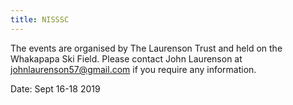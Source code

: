 ```yaml
---
title: NISSSC
---
```

The events are organised by The Laurenson Trust and held on the Whakapapa Ski Field. Please contact John Laurenson at johnlaurenson57@gmail.com if you require any information. 

Date: Sept 16-18 2019
